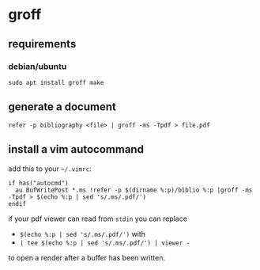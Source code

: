 # groff 


## requirements

### debian/ubuntu
```
sudo apt install groff make
```

## generate a document

```
refer -p bibliography <file> | groff -ms -Tpdf > file.pdf
```

## install a vim autocommand

add this to your `~/.vimrc`:
```
if has("autocmd")
  au BufWritePost *.ms !refer -p $(dirname %:p)/biblio %:p |groff -ms -Tpdf > $(echo %:p | sed 's/.ms/.pdf/')
endif
```

if your pdf viewer can read from `stdin` you can replace 

- `$(echo %:p | sed 's/.ms/.pdf/')`  with
- `| tee $(echo %:p | sed 's/.ms/.pdf/') | viewer - `

 to open a render after a buffer has been written.
